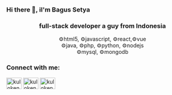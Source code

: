 ### Hi there 👋, iI'm Bagus Setya

<h3 align="center">full-stack developer a guy from Indonesia</h3>
<p align="center">⚙️html5, ⚙️javascript, ⚙️react,⚙️vue<br>⚙️java, ⚙️php, ⚙️python, ⚙️nodejs<br>⚙️mysql, ⚙️mongodb</p>

<h3 align="left">Connect with me:</h3>
<p align="left">
<a href="https://fb.com/bgustyp" target="blank"><img align="center" src="https://cdn.jsdelivr.net/npm/simple-icons@3.0.1/icons/facebook.svg" alt="kulokenci" height="30" width="40" /></a>
<a href="https://instagram.com/bgustyp" target="blank"><img align="center" src="https://cdn.jsdelivr.net/npm/simple-icons@3.0.1/icons/instagram.svg" alt="kulokenci" height="30" width="40" /></a>
<a href="https://twitter.com/bgustyp" target="blank"><img align="center" src="https://cdn.jsdelivr.net/npm/simple-icons@3.0.1/icons/twitter.svg" alt="kulokenci" height="30" width="40" /></a>
</p>

<!--
**bgustyp/bgustyp** is a ✨ _special_ ✨ repository because its `README.md` (this file) appears on your GitHub profile.

Here are some ideas to get you started:

- 🔭 I’m currently working on ...
- 🌱 I’m currently learning ...
- 👯 I’m looking to collaborate on ...
- 🤔 I’m looking for help with ...
- 💬 Ask me about ...
- 📫 How to reach me: ...
- 😄 Pronouns: ...
- ⚡ Fun fact: ...
-->

